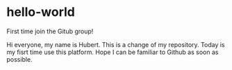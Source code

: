 # hello-world
First time join the Gitub group!

Hi everyone, my name is Hubert. 
This is a change of my repository. Today is my fisrt time use this platform. Hope I can be familiar to Github as soon as possible.

